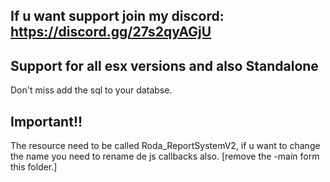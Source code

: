 ## If u want support join my discord: https://discord.gg/27s2qyAGjU

## Support for all esx versions and also Standalone

Don't miss add the sql to your databse.

## Important!!

The resource need to be called Roda_ReportSystemV2, if u want to change the name you need to rename de js callbacks also.  [remove the -main form this folder.]